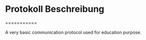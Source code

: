 # Protokoll Beschreibung
===========

A very basic communication protocol used for education purpose.
